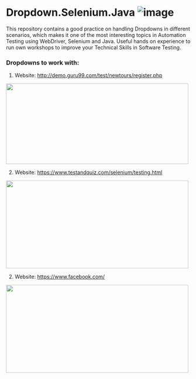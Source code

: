 
# Dropdown.Selenium.Java  ![image](https://avatars0.githubusercontent.com/u/983927?v=3&s=80)

This repository contains a good practice on handling Dropdowns in different scenarios, which makes it one of the most interesting topics in Automation Testing using WebDriver, Selenium and Java. Useful hands on experience to run own workshops to improve your Technical Skills in Software Testing.

### Dropdowns to work with:

1. Website: http://demo.guru99.com/test/newtours/register.php

<img src="https://user-images.githubusercontent.com/43299285/74765606-d965bd80-527b-11ea-8581-e6d11aa82429.png" height="220" width="498">

2. Website: https://www.testandquiz.com/selenium/testing.html

<img src="https://user-images.githubusercontent.com/43299285/74767341-9b1dcd80-527e-11ea-8c02-5265db351af5.png" height="240" width="498">

2. Website: https://www.facebook.com/

<img src="https://user-images.githubusercontent.com/43299285/74767642-25663180-527f-11ea-807c-39f1a961fdd2.png" height="240" width="498">
